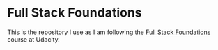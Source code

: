 # Full Stack Foundations

This is the repository I use as I am following the [Full Stack Foundations](https://classroom.udacity.com/courses/ud088/) course at Udacity.
